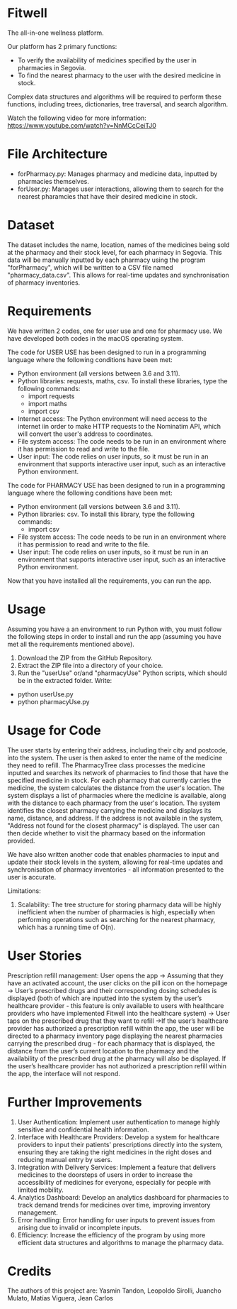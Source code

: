 # Fitwell
The all-in-one wellness platform.

Our platform has 2 primary functions:
* To verify the availability of medicines specified by the user in pharmacies in Segovia.
* To find the nearest pharmacy to the user with the desired medicine in stock.

Complex data structures and algorithms will be required to perform these functions, including trees, dictionaries, tree traversal, and search algorithm.

Watch the following video for more information: https://www.youtube.com/watch?v=NnMCcCeiTJ0

# File Architecture
* forPharmacy.py: Manages pharmacy and medicine data, inputted by pharmacies themselves.
* forUser.py: Manages user interactions, allowing them to search for the nearest pharamcies that have their desired medicine in stock.

# Dataset
The dataset includes the name, location, names of the medicines being sold at the pharmacy and their stock level, for each pharmacy in Segovia. This data will be manually inputted by each pharmacy using the program "forPharmacy", which will be written to a CSV file named "pharmacy_data.csv". This allows for real-time updates and synchronisation of pharmacy inventories.

# Requirements
We have written 2 codes, one for user use and one for pharmacy use. We have developed both codes in the macOS operating system.

The code for USER USE has been designed to run in a programming language where the following conditions have been met:
* Python environment (all versions between 3.6 and 3.11).
* Python libraries: requests, maths, csv. To install these libraries, type the following commands:
  * import requests
  * import maths
  * import csv
* Internet access: The Python environment will need access to the internet iin order to make HTTP requests to the Nominatim API, which will 
  convert the user's address to coordinates.
* File system access: The code needs to be run in an environment where it has permission to read and write to the file.
* User input: The code relies on user inputs, so it must be run in an environment that supports interactive user input, such as an
  interactive Python environment.

The code for PHARMACY USE has been designed to run in a programming language where the following conditions have been met:
* Python environment (all versions between 3.6 and 3.11).
* Python libraries: csv. To install this library, type the following commands:
  * import csv
* File system access: The code needs to be run in an environment where it has permission to read and write to the file.
* User input: The code relies on user inputs, so it must be run in an environment that supports interactive user input, such as an
  interactive Python environment.

Now that you have installed all the requirements, you can run the app.

# Usage
Assuming you have a an environment to run Python with, you must follow the following steps in order to install and run the app (assuming you have met all the requirements mentioned above).
1. Download the ZIP from the GitHub Repository.
2. Extract the ZIP file into a directory of your choice.
3. Run the "userUse" or/and "pharmacyUse" Python scripts, which should be in the extracted folder. Write:
  * python userUse.py
  * python pharmacyUse.py

# Usage for Code
The user starts by entering their address, including their city and postcode, into the system. The user is then asked to enter the name of the medicine they need to refill. The PharmacyTree class processes the medicine inputted and searches its network of pharmacies to find those that have the specified medicine in stock. For each pharmacy that currently carries the medicine, the system calculates the distance from the user's location. The system displays a list of pharmacies where the medicine is available, along with the distance to each pharmacy from the user's location. The system identifies the closest pharmacy carrying the medicine and displays its name, distance, and address. If the address is not available in the system, "Address not found for the closest pharmacy" is displayed. The user can then decide whether to visit the pharmacy based on the information provided.

We have also written another code that enables pharmacies to input and update their stock levels in the system, allowing for real-time updates and synchronisation of pharmacy inventories - all information presented to the user is accurate.

Limitations:
1. Scalability: The tree structure for storing pharmacy data will be highly inefficient when the number of pharmacies is high, especially when performing operations such as searching for the nearest pharmacy, which has a running time of O(n).

# User Stories
Prescription refill management:  User opens the app → Assuming that they have an activated account, the user clicks on the pill icon on the homepage → User’s prescribed drugs and their corresponding dosing schedules is displayed (both of which are inputted into the system by the user’s healthcare provider - this feature is only available to users with healthcare providers who have implemented Fitwell into the healthcare system) → User taps on the prescribed drug that they want to refill →If the user’s healthcare provider has authorized a prescription refill within the app, the user will be directed to a pharmacy inventory page displaying the nearest pharmacies carrying the prescribed drug - for each pharmacy that is displayed, the distance from the user’s current location to the pharmacy and the availability of the prescribed drug at the pharmacy will also be displayed. If the user’s healthcare provider has not authorized a prescription refill within the app, the interface will not respond.

# Further Improvements
1. User Authentication: Implement user authentication to manage highly sensitive and confidential health information.
2. Interface with Healthcare Providers: Develop a system for healthcare providers to input their patients' prescriptions directly into the system, ensuring they are taking the right medicines in the right doses and reducing manual entry by users.
3. Integration with Delivery Services: Implement a feature that delivers medicines to the doorsteps of users in order to increase the accessibility of medicines for everyone, especially for people with limited mobility.
4. Analytics Dashboard: Develop an analytics dashboard for pharmacies to track demand trends for medicines over time, improving inventory management.
5. Error handling: Error handling for user inputs to prevent issues from arising due to invalid or incomplete inputs.
6. Efficiency: Increase the efficiency of the program by using more efficient data structures and algorithms to manage the pharmacy data.

# Credits
The authors of this project are:
Yasmin Tandon,
Leopoldo Sirolli, 
Juancho Mulato, 
Matías Viguera, 
Jean Carlos
